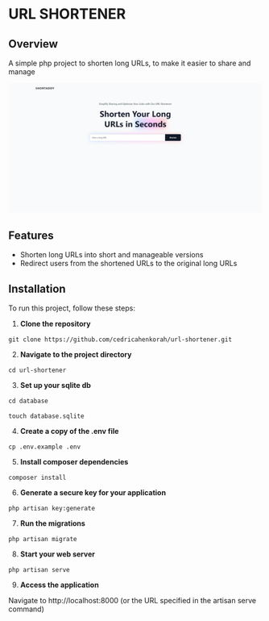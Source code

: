 # URL SHORTENER

## Overview

A simple php project to shorten long URLs, to make it easier to share and manage

![Screenshot of the landing page](/landingpagess.jpeg)

## Features

- Shorten long URLs into short and manageable versions
- Redirect users from the shortened URLs to the original long URLs

## Installation

To run this project, follow these steps:

1. **Clone the repository**

```shell
git clone https://github.com/cedricahenkorah/url-shortener.git
```

2. **Navigate to the project directory**

```shell
cd url-shortener
```

3. **Set up your sqlite db**

```shell
cd database
```

```shell
touch database.sqlite
```

4. **Create a copy of the .env file**

```shell
cp .env.example .env
```

5. **Install composer dependencies**

```shell
composer install
```

6. **Generate a secure key for your application**

```shell
php artisan key:generate
```

7. **Run the migrations**

```shell
php artisan migrate
```

8. **Start your web server**

```shell
php artisan serve
```

9. **Access the application**

Navigate to http://localhost:8000 (or the URL specified in the artisan serve command)
